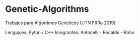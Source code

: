 # Genetic-Algorithms
Trabajos para Algoritmos Genéticos (UTN FRRo 2019)

Lenguajes: Pyton / C++
Inregrantes: Antonelli - Recalde - Rohn
